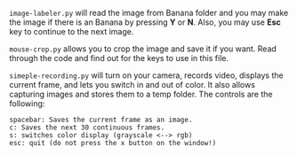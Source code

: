`image-labeler.py` will read the image from Banana folder and you may make the image if there is an Banana by pressing **Y** or **N**. Also, you may use **Esc** key to continue to the next image.

`mouse-crop.py` allows you to crop the image and save it if you want. Read through the code and find out for the keys to use in this file.

`simeple-recording.py` will turn on your camera, records video, displays the current frame, and lets you switch in and out of color. It also allows capturing images and stores them to a temp folder. The controls are the following:
```
spacebar: Saves the current frame as an image.
c: Saves the next 30 continuous frames.
s: switches color display (grayscale <--> rgb)
esc: quit (do not press the x button on the window!)
``` 
